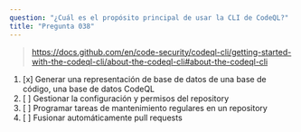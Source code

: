 ```yaml
---
question: "¿Cuál es el propósito principal de usar la CLI de CodeQL?"
title: "Pregunta 038"
---
```


> https://docs.github.com/en/code-security/codeql-cli/getting-started-with-the-codeql-cli/about-the-codeql-cli#about-the-codeql-cli
1. [x] Generar una representación de base de datos de una base de código, una base de datos CodeQL
1. [ ] Gestionar la configuración y permisos del repository
1. [ ] Programar tareas de mantenimiento regulares en un repository
1. [ ] Fusionar automáticamente pull requests

